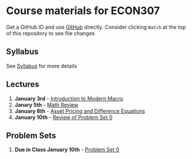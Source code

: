 # Course materials for ECON307
Get a GitHub ID and use [GitHub](https://github.com/ubcecon/tutorials/blob/master/github.md) directly. Consider clicking `Watch` at the top of this repository to see file changes

## Syllabus 
See [Syllabus](syllabus.md) for more details

## Lectures
1. **January 3rd** -  [Introduction to Modern Macro](/lecture_notes/intro_to_modern_macro.pdf)
1. **Janary 5th** - [Math Review](/lecture_notes/math_review.pdf)
1. **January 8th** - [Asset Pricing and Difference Equations](/lecture_notes/asset_pricing_difference_equations.pdf)
1. **January 10th** -  [Review of Problem Set 0](/problem_sets/problem_set_0.pdf)

## Problem Sets
1. **Due in Class January 10th** - [Problem Set 0](/problem_sets/problem_set_0.pdf)
